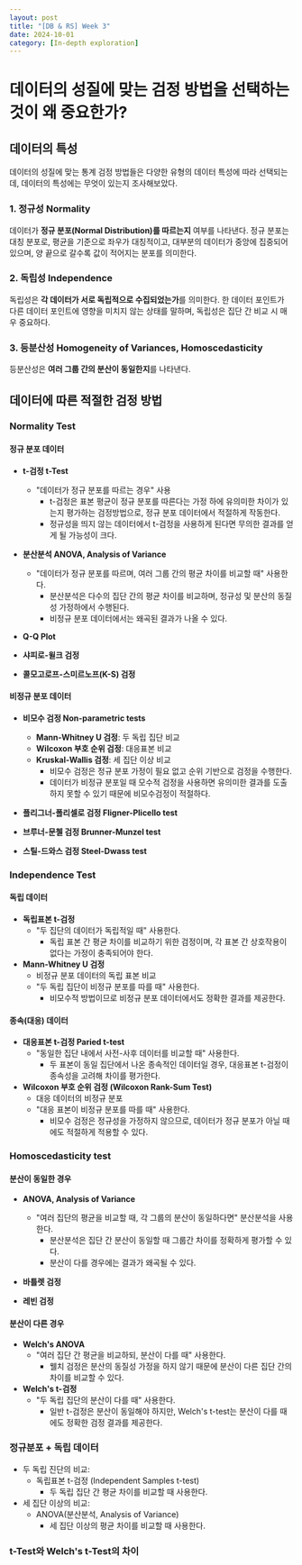 ```yaml
---
layout: post
title: "[DB & RS] Week 3"
date: 2024-10-01
category: [In-depth exploration]
---
```


# 데이터의 성질에 맞는 검정 방법을 선택하는 것이 왜 중요한가?

## 데이터의 특성

데이터의 성질에 맞는 통계 검정 방법들은 다양한 유형의 데이터 특성에 따라 선택되는데, 데이터의 특성에는 무엇이 있는지 조사해보았다.

### 1. 정규성 Normality

데이터가 **정규 분포(Normal Distribution)를 따르는지** 여부를 나타낸다. 정규 분포는 대칭 분포로, 평균을 기준으로 좌우가 대칭적이고, 대부분의 데이터가 중앙에 집중되어 있으며, 양 끝으로 갈수록 값이 적어지는 분포를 의미한다.

### 2. 독립성 Independence

독립성은 **각 데이터가 서로 독립적으로 수집되었는가**를 의미한다. 한 데이터 포인트가 다른 데이터 포인트에 영향을 미치지 않는 상태를 말하며, 독립성은 집단 간 비교 시 매우 중요하다.

### 3. 등분산성 Homogeneity of Variances, Homoscedasticity

등분산성은 **여러 그룹 간의 분산이 동일한지**를 나타낸다.

## 데이터에 따른 적절한 검정 방법

### Normality Test

#### 정규 분포 데이터

- **t-검정 t-Test**

  - "데이터가 정규 분포를 따르는 경우" 사용
    - t-검정은 표본 평균이 정규 분포를 따른다는 가정 하에 유의미한 차이가 있는지 평가하는 검정방법으로, 정규 분포 데이터에서 적절하게 작동한다.
    - 정규성을 띄지 않는 데이터에서 t-검정을 사용하게 된다면 무의한 결과를 얻게 될 가능성이 크다.

- **분산분석 ANOVA, Analysis of Variance**

  - "데이터가 정규 분포를 따르며, 여러 그룹 간의 평균 차이를 비교할 때" 사용한다.
    - 분산분석은 다수의 집단 간의 평균 차이를 비교하며, 정규성 및 분산의 동질성 가정하에서 수행된다.
    - 비정규 분포 데이터에서는 왜곡된 결과가 나올 수 있다.

- **Q-Q Plot**
- **샤피로-윌크 검정**
- **콜모고로프-스미르노프(K-S) 검정**

#### 비정규 분포 데이터

- **비모수 검정 Non-parametric tests**

  - **Mann-Whitney U 검정**: 두 독립 집단 비교
  - **Wilcoxon 부호 순위 검정**: 대응표본 비교
  - **Kruskal-Wallis 검정**: 세 집단 이상 비교
    - 비모수 검정은 정규 분포 가정이 필요 없고 순위 기반으로 검정을 수행한다.
    - 데이터가 비정규 분포일 때 모수적 검정을 사용하면 유의미한 결과를 도출하지 못할 수 있기 때문에 비모수검정이 적절하다.

- **플리그너-폴리셀로 검정 Fligner-Plicello test**
- **브루너-문첼 검정 Brunner-Munzel test**
- **스틸-드와스 검정 Steel-Dwass test**

### Independence Test

#### 독립 데이터

- **독립표본 t-검정**
  - "두 집단의 데이터가 독립적일 때" 사용한다.
    - 독립 표본 간 평균 차이를 비교하기 위한 검정이며, 각 표본 간 상호작용이 없다는 가정이 충족되어야 한다.
- **Mann-Whitney U 검정**
  - 비정규 분포 데이터의 독립 표본 비교
  - "두 독립 집단이 비정규 분포를 따를 때" 사용한다.
    - 비모수적 방법이므로 비정규 분포 데이터에서도 정확한 결과를 제공한다.

#### 종속(대응) 데이터

- **대응표본 t-검정 Paried t-test**
  - "동일한 집단 내에서 사전-사후 데이터를 비교할 때" 사용한다.
    - 두 표본이 동일 집단에서 나온 종속적인 데이터일 경우, 대응표본 t-검정이 종속성을 고려해 차이를 평가한다.
- **Wilcoxon 부호 순위 검정 (Wilcoxon Rank-Sum Test)**
  - 대응 데이터의 비정규 분포
  - "대응 표본이 비정규 분포를 따를 때" 사용한다.
    - 비모수 검정은 정규성을 가정하지 않으므로, 데이터가 정규 분포가 아닐 때에도 적절하게 적용할 수 있다.

### Homoscedasticity test

#### 분산이 동일한 경우

- **ANOVA, Analysis of Variance**

  - "여러 집단의 평균을 비교할 때, 각 그룹의 분산이 동일하다면" 분산분석을 사용한다.
    - 분산분석은 집단 간 분산이 동일할 때 그룹간 차이를 정확하게 평가할 수 있다.
    - 분산이 다를 경우에는 결과가 왜곡될 수 있다.

- **바틀렛 검정**
- **레빈 검정**

#### 분산이 다른 경우

- **Welch's ANOVA**
  - "여러 집단 간 평균을 비교하되, 분산이 다를 때" 사용한다.
    - 웰치 검정은 분산의 동질성 가정을 하지 않기 때문에 분산이 다른 집단 간의 차이를 비교할 수 있다.
- **Welch's t-검정**
  - "두 독립 집단의 분산이 다를 때" 사용한다.
    - 일반 t-검정은 분산이 동일해야 하지만, Welch's t-test는 분산이 다를 때에도 정확한 검정 결과를 제공한다.

### 정규분포 + 독립 데이터

- 두 독립 진단의 비교:
  - 독립표본 t-검정 (Independent Samples t-test)
    - 두 독립 집단 간 평균 차이를 비교할 때 사용한다.
- 세 집단 이상의 비교:
  - ANOVA(분산분석, Analysis of Variance)
    - 세 집단 이상의 평균 차이를 비교할 때 사용한다.

### t-Test와 Welch's t-Test의 차이
